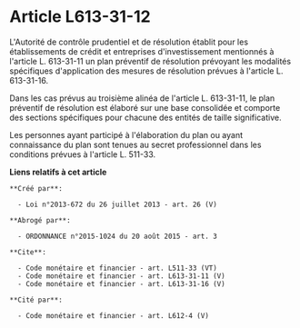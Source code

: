 # Article L613-31-12

L'Autorité de contrôle prudentiel et de résolution établit pour les établissements de crédit et entreprises d'investissement
mentionnés à l'article L. 613-31-11 un plan préventif de résolution prévoyant les modalités spécifiques d'application des
mesures de résolution prévues à l'article L. 613-31-16. 

Dans les cas prévus au troisième alinéa de l'article L. 613-31-11, le plan préventif de résolution est élaboré sur une base
consolidée et comporte des sections spécifiques pour chacune des entités de taille significative. 

Les personnes ayant participé à l'élaboration du plan ou ayant connaissance du plan sont tenues au secret professionnel dans
les conditions prévues à l'article L. 511-33.

**Liens relatifs à cet article**

	**Créé par**:

	  - Loi n°2013-672 du 26 juillet 2013 - art. 26 (V)

	**Abrogé par**:

	  - ORDONNANCE n°2015-1024 du 20 août 2015 - art. 3

	**Cite**:

	  - Code monétaire et financier - art. L511-33 (VT)
	  - Code monétaire et financier - art. L613-31-11 (V)
	  - Code monétaire et financier - art. L613-31-16 (V)

	**Cité par**:

	  - Code monétaire et financier - art. L612-4 (V)
